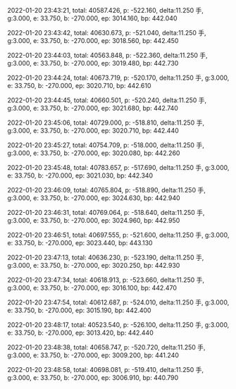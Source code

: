 2022-01-20 23:43:21, total: 40587.426, p: -522.160, delta:11.250 手, g:3.000, e: 33.750, b: -270.000, ep: 3014.160, bp: 442.040

2022-01-20 23:43:42, total: 40630.673, p: -521.040, delta:11.250 手, g:3.000, e: 33.750, b: -270.000, ep: 3018.560, bp: 442.450

2022-01-20 23:44:03, total: 40563.848, p: -522.360, delta:11.250 手, g:3.000, e: 33.750, b: -270.000, ep: 3019.480, bp: 442.730

2022-01-20 23:44:24, total: 40673.719, p: -520.170, delta:11.250 手, g:3.000, e: 33.750, b: -270.000, ep: 3020.710, bp: 442.610

2022-01-20 23:44:45, total: 40660.501, p: -520.240, delta:11.250 手, g:3.000, e: 33.750, b: -270.000, ep: 3021.680, bp: 442.740

2022-01-20 23:45:06, total: 40729.000, p: -518.810, delta:11.250 手, g:3.000, e: 33.750, b: -270.000, ep: 3020.710, bp: 442.440

2022-01-20 23:45:27, total: 40754.709, p: -518.000, delta:11.250 手, g:3.000, e: 33.750, b: -270.000, ep: 3020.080, bp: 442.260

2022-01-20 23:45:48, total: 40783.657, p: -517.690, delta:11.250 手, g:3.000, e: 33.750, b: -270.000, ep: 3021.030, bp: 442.340

2022-01-20 23:46:09, total: 40765.804, p: -518.890, delta:11.250 手, g:3.000, e: 33.750, b: -270.000, ep: 3024.630, bp: 442.940

2022-01-20 23:46:31, total: 40769.064, p: -518.640, delta:11.250 手, g:3.000, e: 33.750, b: -270.000, ep: 3024.960, bp: 442.950

2022-01-20 23:46:51, total: 40697.555, p: -521.600, delta:11.250 手, g:3.000, e: 33.750, b: -270.000, ep: 3023.440, bp: 443.130

2022-01-20 23:47:13, total: 40636.230, p: -523.190, delta:11.250 手, g:3.000, e: 33.750, b: -270.000, ep: 3020.250, bp: 442.930

2022-01-20 23:47:34, total: 40618.913, p: -523.660, delta:11.250 手, g:3.000, e: 33.750, b: -270.000, ep: 3016.100, bp: 442.470

2022-01-20 23:47:54, total: 40612.687, p: -524.010, delta:11.250 手, g:3.000, e: 33.750, b: -270.000, ep: 3015.190, bp: 442.400

2022-01-20 23:48:17, total: 40523.540, p: -526.100, delta:11.250 手, g:3.000, e: 33.750, b: -270.000, ep: 3013.420, bp: 442.440

2022-01-20 23:48:38, total: 40658.747, p: -520.720, delta:11.250 手, g:3.000, e: 33.750, b: -270.000, ep: 3009.200, bp: 441.240

2022-01-20 23:48:58, total: 40698.081, p: -519.410, delta:11.250 手, g:3.000, e: 33.750, b: -270.000, ep: 3006.910, bp: 440.790